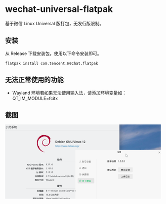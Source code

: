 # wechat-universal-flatpak

基于微信 Linux Universal 版打包，无发行版限制。

## 安装

从 Release 下载安装包，使用以下命令安装即可。

```shell
flatpak install com.tencent.WeChat.flatpak
```

## 无法正常使用的功能

 - Wayland 环境若如果无法使用输入法，请添加环境变量如：QT_IM_MODULE=fcitx

## 截图

![aa](.assets/sc.png)
